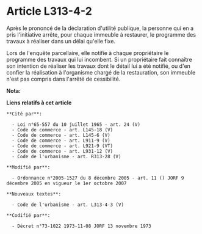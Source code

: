 # Article L313-4-2

Après le prononcé de la déclaration d'utilité publique, la personne qui en a pris l'initiative arrête, pour chaque immeuble à
restaurer, le programme des travaux à réaliser dans un délai qu'elle fixe.

Lors de l'enquête parcellaire, elle notifie à chaque propriétaire le programme des travaux qui lui incombent. Si un
propriétaire fait connaître son intention de réaliser les travaux dont le détail lui a été notifié, ou d'en confier la
réalisation à l'organisme chargé de la restauration, son immeuble n'est pas compris dans l'arrêté de cessibilité.

**Nota:**



**Liens relatifs à cet article**

	**Cité par**:

	  - Loi n°65-557 du 10 juillet 1965 - art. 24 (V)
	  - Code de commerce - art. L145-18 (V)
	  - Code de commerce - art. L145-6 (V)
	  - Code de commerce - art. L911-9 (V)
	  - Code de commerce - art. L921-9 (VT)
	  - Code de commerce - art. L931-12 (V)
	  - Code de l'urbanisme - art. R313-28 (V)

	**Modifié par**:

	  - Ordonnance n°2005-1527 du 8 décembre 2005 - art. 11 () JORF 9 décembre 2005 en vigueur le 1er octobre 2007

	**Nouveaux textes**:

	  - Code de l'urbanisme - art. L313-4-3 (V)

	**Codifié par**:

	  - Décret n°73-1022 1973-11-08 JORF 13 novembre 1973
